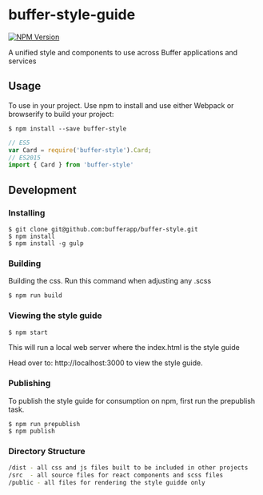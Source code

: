 # buffer-style-guide

[![NPM Version](https://img.shields.io/npm/v/buffer-style.svg)](https://www.npmjs.com/package/buffer-style)

A unified style and components to use across Buffer applications and services

## Usage

To use in your project. Use npm to install and use either Webpack or browserify
to build your project:

```
$ npm install --save buffer-style
```

```javascript
// ES5
var Card = require('buffer-style').Card;
// ES2015
import { Card } from 'buffer-style'
```

## Development

### Installing

```
$ git clone git@github.com:bufferapp/buffer-style.git
$ npm install
$ npm install -g gulp
```

### Building
Building the css.  Run this command when adjusting any .scss
```
$ npm run build
```

### Viewing the style guide
```
$ npm start
```
This will run a local web server where the index.html is the style guide

Head over to: http://localhost:3000 to view the style guide.  

### Publishing

To publish the style guide for consumption on npm, first run the prepublish task.

```
$ npm run prepublish
$ npm publish
```

### Directory Structure
```bash
/dist - all css and js files built to be included in other projects
/src  - all source files for react components and scss files
/public - all files for rendering the style guidde only
```
